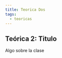 ```yaml
---
title: Teorica Dos
tags: 
  - teoricas
---
```


## Teórica 2: Titulo

Algo sobre la clase

<!--
## Bases de datos

 * :fontawesome-regular-file-pdf: [Slides](basesDeDatos2022.pdf) 
 
 ![type:video](https://www.youtube.com/embed/1cJ5C75S08A)

## Material de lectura y consulta

  * :octicons-link-16: [SQLBolt](https://sqlbolt.com/) Learn SQL with simple, interactive exercises. :free: 
  * :fontawesome-solid-quote-left: [XKCD Query](https://xkcd.com/1409/)
  * :paperclip: Ten Simple Rules for Developing Public Biological Databases. Helmy M, Crits-Christoph A, Bader GD (2016). [PLoS Comput Biol 12(11): e1005128](https://doi.org/10.1371/journal.pcbi.1005128). 
  * :material-book-education: [Primary and secondary databases](https://www.ebi.ac.uk/training/online/courses/bioinformatics-terrified/what-makes-a-good-bioinformatics-database/primary-and-secondary-databases/) - Bioinformatics for the terrified. An introduction to the science of bioinformatics (EMBL-EBI Training, Online Course).
-->